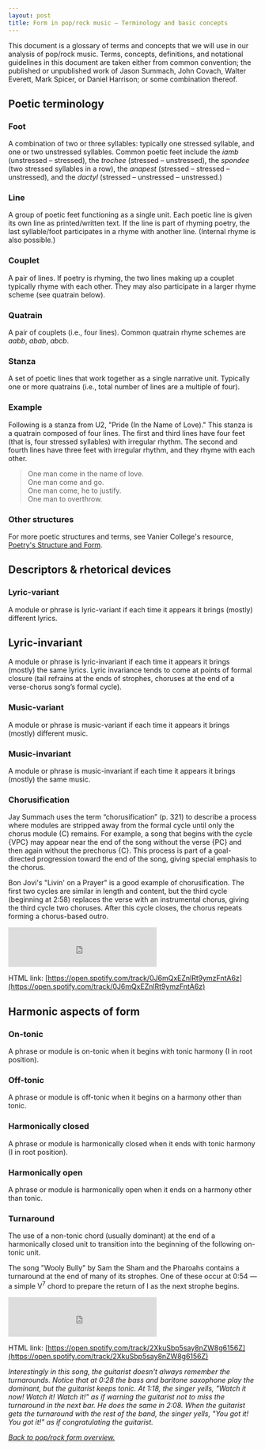 ```yaml
---
layout: post
title: Form in pop/rock music – Terminology and basic concepts
---
```


This document is a glossary of terms and concepts that we will use in our analysis of pop/rock music. Terms, concepts, definitions, and notational guidelines in this document are taken either from common convention; the published or unpublished work of Jason Summach, John Covach, Walter Everett, Mark Spicer, or Daniel Harrison; or some combination thereof.

## Poetic terminology

### Foot

A combination of two or three syllables: typically one stressed syllable, and one or two unstressed syllables. Common poetic feet include the _iamb_ (unstressed – stressed), the _trochee_ (stressed – unstressed), the _spondee_ (two stressed syllables in a row), the _anapest_ (stressed – stressed – unstressed), and the _dactyl_ (stressed – unstressed – unstressed.)

### Line

A group of poetic feet functioning as a single unit. Each poetic line is given its own line as printed/written text. If the line is part of rhyming poetry, the last syllable/foot participates in a rhyme with another line. (Internal rhyme is also possible.)

### Couplet

A pair of lines. If poetry is rhyming, the two lines making up a couplet typically rhyme with each other. They may also participate in a larger rhyme scheme (see quatrain below).

### Quatrain

A pair of couplets (i.e., four lines). Common quatrain rhyme schemes are _aabb_, _abab_, _abcb_.

### Stanza

A set of poetic lines that work together as a single narrative unit. Typically one or more quatrains (i.e., total number of lines are a multiple of four).

### Example

Following is a stanza from U2, "Pride (In the Name of Love)." This stanza is a quatrain composed of four lines. The first and third lines have four feet (that is, four stressed syllables) with irregular rhythm. The second and fourth lines have three feet with irregular rhythm, and they rhyme with each other.

> One man come in the name of love.  
> One man come and go.  
> One man come, he to justify.  
> One man to overthrow.

### Other structures

For more poetic structures and terms, see Vanier College's resource, [Poetry's Structure and Form](http://www.vaniercollege.qc.ca/tlc//tipsheets/reading-and-analyzing/poem-form-and-structure.pdf).

## Descriptors & rhetorical devices

### Lyric-variant

A module or phrase is lyric-variant if each time it appears it brings (mostly) different lyrics.

## Lyric-invariant

A module or phrase is lyric-invariant if each time it appears it brings (mostly) the same lyrics. Lyric invariance tends to come at points of formal closure (tail refrains at the ends of strophes, choruses at the end of a verse-chorus song’s formal cycle).

### Music-variant

A module or phrase is music-variant if each time it appears it brings (mostly) different music.

### Music-invariant

A module or phrase is music-invariant if each time it appears it brings (mostly) the same music.

### Chorusification

Jay Summach uses the term “chorusification” (p. 321) to describe a process where modules are stripped away from the formal cycle until only the chorus module (C) remains. For example, a song that begins with the cycle {VPC} may appear near the end of the song without the verse {PC} and then again without the prechorus {C}. This process is part of a goal-directed progression toward the end of the song, giving special emphasis to the chorus.

Bon Jovi's "Livin' on a Prayer" is a good example of chorusification. The first two cycles are similar in length and content, but the third cycle (beginning at 2:58) replaces the verse with an instrumental chorus, giving the third cycle two choruses. After this cycle closes, the chorus repeats forming a chorus-based outro.

<iframe src="https://embed.spotify.com/?uri=spotify%3Atrack%3A0J6mQxEZnlRt9ymzFntA6z" width="300" height="80" frameborder="0" allowtransparency="true"></iframe>

HTML link: [https://open.spotify.com/track/0J6mQxEZnlRt9ymzFntA6z](https://open.spotify.com/track/0J6mQxEZnlRt9ymzFntA6z)

## Harmonic aspects of form

### On-tonic

A phrase or module is on-tonic when it begins with tonic harmony (I in root position).

### Off-tonic

A phrase or module is off-tonic when it begins on a harmony other than tonic.

### Harmonically closed

A phrase or module is harmonically closed when it ends with tonic harmony (I in root position).

### Harmonically open

A phrase or module is harmonically open when it ends on a harmony other than tonic.

### Turnaround

The use of a non-tonic chord (usually dominant) at the end of a harmonically closed unit to transition into the beginning of the following on-tonic unit.

The song "Wooly Bully" by Sam the Sham and the Pharoahs contains a turnaround at the end of many of its strophes. One of these occur at 0:54 ― a simple V<sup>7</sup> chord to prepare the return of I as the next strophe begins.

<iframe src="https://embed.spotify.com/?uri=spotify%3Atrack%3A2XkuSbp5say8nZW8g6156Z" width="300" height="80" frameborder="0" allowtransparency="true"></iframe>

HTML link: [https://open.spotify.com/track/2XkuSbp5say8nZW8g6156Z](https://open.spotify.com/track/2XkuSbp5say8nZW8g6156Z)

_Interestingly in this song, the guitarist doesn't always remember the turnarounds. Notice that at 0:28 the bass and baritone saxophone play the dominant, but the guitarist keeps tonic. At 1:18, the singer yells, "Watch it now! Watch it! Watch it!" as if warning the guitarist not to miss the turnaround in the next bar. He does the same in 2:08. When the guitarist gets the turnaround with the rest of the band, the singer yells, "You got it! You got it!" as if congratulating the guitarist._

[_Back to pop/rock form overview._](popRockForm.html)
